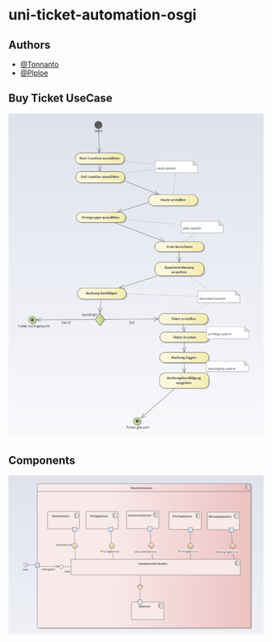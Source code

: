 # uni-ticket-automation-osgi

## Authors
- [@Tonnanto](https://www.github.com/Tonnanto)
- [@Plploe](https://github.com/Plploe)

## Buy Ticket UseCase
![Activity Diagram](diagrams/activitydiagram.png)

## Components
![Component Diagram](diagrams/component.png)